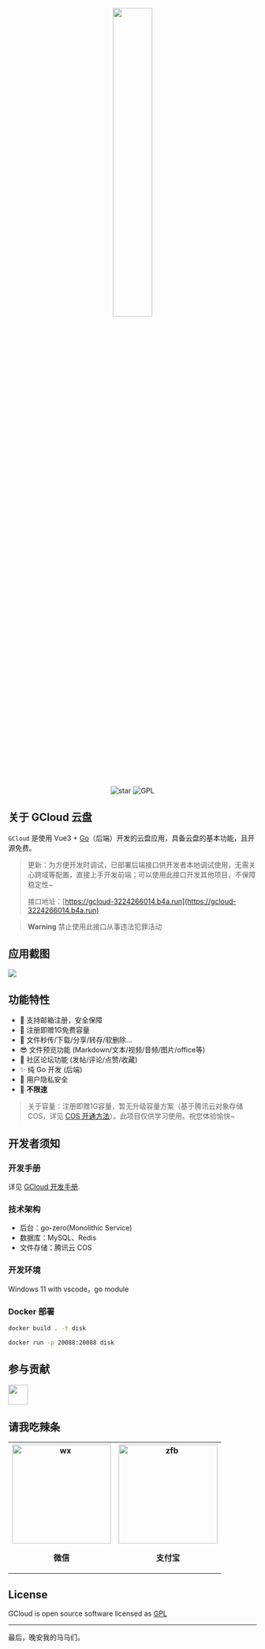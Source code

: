 <p align="center"><img width="40%" align="center" src="https://img-yesmore.vercel.app/gcloud/gcloudx.png"></p>

<div align="center">
  <img src="https://img.shields.io/github/stars/yesmore/gcloud-server.svg?logo=github&style=flat-square" alt="star"/>
	<img src="https://img.shields.io/github/license/yesmore/gcloud-server?style=flat-square" alt="GPL"/>
</div>

## 关于 GCloud 云盘

`GCloud` 是使用 Vue3 + [Go](https://golang.org/)（后端）开发的云盘应用，具备云盘的基本功能，且开源免费。

> 更新：为方便开发时调试，已部署后端接口供开发者本地调试使用，无需关心跨域等配置，直接上手开发前端；可以使用此接口开发其他项目，不保障稳定性~
> 
> 接口地址：[https://gcloud-3224266014.b4a.run](https://gcloud-3224266014.b4a.run)

> **Warning**
> 禁止使用此接口从事违法犯罪活动

## 应用截图

<img  src='https://raw.githubusercontents.com/yesmore/img/main/gcloud/gcloud-app.png'/>

## 功能特性

- 🎯 支持邮箱注册，安全保障
- 🦄 注册即赠1G免费容量
- 🚀 文件秒传/下载/分享/转存/软删除...
- 😎 文件预览功能 (Markdown/文本/视频/音频/图片/office等)
- 🤖 社区论坛功能 (发帖/评论/点赞/收藏)
- ✨ 纯 Go 开发 (后端)
- 👻 用户隐私安全
- 🎨 **不限速** 

> 关于容量：注册即赠1G容量，暂无升级容量方案（基于腾讯云对象存储 COS，详见 [COS 开通方法](https://github.com/gcloudlab/disk-server/blob/master/docs/README.md#%E5%AF%B9%E8%B1%A1%E5%AD%98%E5%82%A8-cos-%E9%85%8D%E7%BD%AE)）。此项目仅供学习使用。祝您体验愉快~

## 开发者须知

### 开发手册

详见 [GCloud 开发手册](/docs/README.md).

### 技术架构

- 后台：go-zero(Monolithic Service)
- 数据库：MySQL、Redis
- 文件存储：腾讯云 COS

### 开发环境

Windows 11 with vscode，go module

### Docker 部署

```bash
docker build . -t disk

docker run -p 20088:20088 disk
```

## 参与贡献

<div style="display:flex">
<a href='https://github.com/yesmore'>
 <code><img width='40px' src='https://avatars.githubusercontent.com/u/89140804?v=4' alt=''/></code></a>
</div>

## 请我吃辣条

<p align="center">
  <table border="0">
    <tr>
        <th  align="center"><img width='200px' src='https://cdn.jsdelivr.net/gh/yesmore/img/img/81E3D2890C073A52E045D9E49457C3ED.jpg' alt='wx'/> <p>微信</p> </th>
        <th align="center"><img width='200px' src='https://cdn.jsdelivr.net/gh/yesmore/img/img/849E2934286ACA620B988C523AEBC92B.jpg' alt='zfb'/> <p>支付宝</p> </th>
    </tr>    
  </table>
</p>


## License

GCloud is open source software licensed as [GPL](LICENSE)

---

最后，晚安我的马马们。